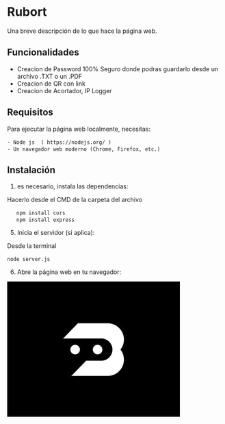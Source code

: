 # Rubort

Una breve descripción de lo que hace la página web.

## Funcionalidades

- Creacion de Password 100% Seguro donde podras guardarlo desde un archivo .TXT o un .PDF
- Creacion de QR con link
- Creacion de Acortador, IP Logger


## Requisitos

Para ejecutar la página web localmente, necesitas:

 ```
- Node js  ( https://nodejs.org/ )
- Un navegador web moderno (Chrome, Firefox, etc.)
 ```

## Instalación



1.  es necesario, instala las dependencias:


Hacerlo desde el CMD de  la carpeta del archivo
 ```
    npm install cors
    npm install express
   ```

5. Inicia el servidor (si aplica):
  
Desde la terminal  
 ```
 node server.js 
 ```

6. Abre la página web en tu navegador:

![Texto alternativo de la imagen](7064713a8ddb5d11914bb9a8b74b4898.jpg)
